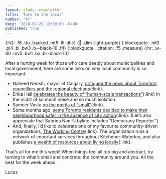 ```yaml
---
layout: study--newsletter
title: 'Turn to the local'
number: '47'
date: '2018-07-29 12:00:00 -0400'
published: true
---
```


{:h2: .f6 .ttu .tracked .mt5 .lh-title}
{:link: .dim .light-purple}
{:blockquote: .ml0 .pl4 .bl .bw3 .b--black-10 .f4}
{:blockquote__citation: .f5 .measure}
{:hr: .w-40 .mv5 .bw1 .ba .b--black-10}

After a hurting week for those who care deeply about municipalities and local government, here are some links on why local community is so important:

* Naheed Nenshi, mayor of Calgary, [critiqued the news about Toronto’s councillors and the regional elections](https://www.theglobeandmail.com/amp/canada/article-its-for-all-of-us-calgary-mayor-nenshi-attacks-ontario-premiers/){:link}.
* Erika Hall [celebrates the beauty of “human-scale transactions”](https://the-pastry-box-project.net/erika-hall/2018-april-12){:link} in the midst of so much noise and so much isolation.
* Sameer Vasta [on the merits of “small”](https://www.inthemargins.ca/small){:link}.
* Some months ago, [some Toronto residents decided to make their neighbourhood safer in the absence of city action](https://www.thestar.com/news/gta/2017/11/29/neighbours-take-street-safety-into-their-own-hands.html){:link}. (Let’s also appreciate that Sabrina Nanji’s byline includes “Democracy Reporter”.)
* And, finally, I’d like to celebrate one of my favourite community-driven organizations, [The Working Centre](https://www.theworkingcentre.org){:link}. The organization runs a network of important services throughout Kitchener-Waterloo, and also publishes [a wealth of resources about living locally](https://www.theworkingcentre.org/strategies-sustainable-livelihoods/622){:link}.

That’s all for me this week! When things feel all too big and abstract, try turning to what’s small and concrete: the community around you. All the best for the week ahead.

Lucas
